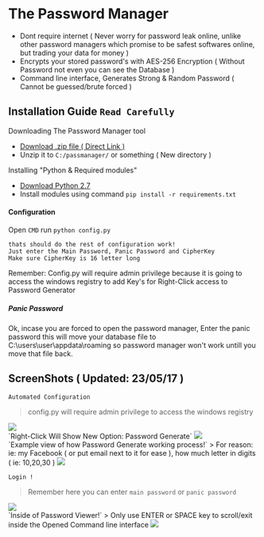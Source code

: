 # The Password Manager
 * Dont require internet ( Never worry for password leak online, unlike other password managers which promise to be safest softwares online, but trading your data for money ) 
 * Encrypts your stored password's with AES-256 Encryption ( Without Password not even you can see the Database )
 * Command line interface, Generates Strong & Random Password ( Cannot be guessed/brute forced )

## Installation Guide `Read Carefully`
Downloading The Password Manager tool
* [Download .zip file ( Direct Link )](https://codeload.github.com/roothaxor/The-Password-Manager/zip/master)
* Unzip it to `C:/passmanager/` or something ( New directory )

Installing "Python & Required modules"

* [Download Python 2.7](https://www.python.org/downloads/windows/)
* Install modules using command `pip install -r requirements.txt` 

#### Configuration
Open `CMD` run `python config.py`
```
thats should do the rest of configuration work!
Just enter the Main Password, Panic Password and CipherKey
Make sure CipherKey is 16 letter long
```
Remember: Config.py will require admin privilege because it is going to access the windows registry to add Key's for Right-Click access to Password Generator
##### Panic Password

Ok, incase you are forced to open the password manager, Enter the panic password
this will move your database file to C:\users\user\appdata\roaming
so password manager won't work untill you move that file back.

## ScreenShots ( Updated: 23/05/17 )
`Automated Configuration`
> config.py will require admin privilege to access the windows registry
<img src="https://github.com/roothaxor/The-Password-Manager/blob/master/Screenshots/config.png">

</br>
`Right-Click Will Show New Option: Password Generate`
<img src="https://github.com/roothaxor/The-Password-Manager/blob/master/Screenshots/right_click.png">

</br>
`Example view of how Password Generate working process!`
> For reason: ie: my Facebook ( or put email next to it for ease ), how much letter in digits ( ie: 10,20,30 )
<img src="https://github.com/roothaxor/The-Password-Manager/blob/master/Screenshots/pass_gen.png">
</br>

`Login !`
> Remember here you can enter `main password` or `panic password`
<img src="https://github.com/roothaxor/The-Password-Manager/blob/master/Screenshots/pass_view.png">

</br>
`Inside of Password Viewer!`
> Only use ENTER or SPACE key to scroll/exit inside the Opened Command line interface
<img src="https://github.com/roothaxor/The-Password-Manager/blob/master/Screenshots/pass_view_example.png">
